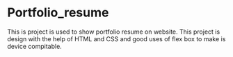 # Portfolio_resume
This is project is used to show portfolio resume on website.
This project is design with the help of HTML and CSS and good uses of flex box to make is device compitable.
